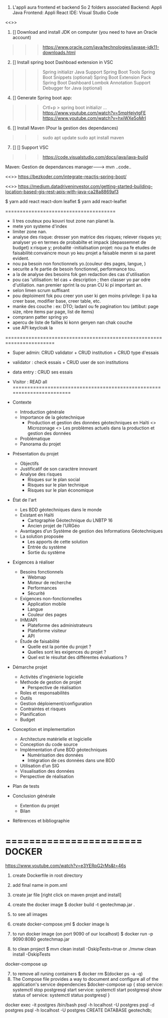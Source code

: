 1. L'appli aura frontend et backend
So 2 folders associated
Backend: Appli Java
Frontend: Appli React
IDE: Visual Studio Code



<<<BACKEND>>>
1.  [] Download and install JDK on computer (you need to have an Oracle account)
>>> https://www.oracle.com/java/technologies/javase-jdk11-downloads.html
2.  [] Install spring boot Dashboad extension in VSC
>>> Spring initializr Java Support
>>> Spring Boot Tools 
>>> Spring Boot Snippets (optional)
>>> Spring Boot Extension Pack
>>> Spring Boot Dashboard
>>> Lombok Annotation Support 
>>> Debugger for Java (optional)

4.  [] Generate Spring boot app:
>>> Crtl+p > spring boot initializr ...
>>>https://www.youtube.com/watch?v=5mpHejytgFE
https://www.youtube.com/watch?v=hxiWXe5oMrI
6.   [] Install Maven (Pour la gestion des dependances)
>>> sudo apt update
>>> sudo apt install maven
7. []  [] Support VSC
>>> https://code.visualstudio.com/docs/java/java-build

Maven: Gestion de dependances
manager---> mvn ..code..



<<<integration react spring boot >>>
https://bezkoder.com/integrate-reactjs-spring-boot/













<<<integration Map>>>
https://medium.datadriveninvestor.com/getting-started-building-location-based-gis-rest-apis-with-java-ca28a8869af3

$ yarn add react react-dom leaflet
$ yarn add react-leaflet




======================================
- li tres couteux pou kouvri tout zone nan planet la.
- mete yon systeme d'index 
- limiter zone nan.
- analyse des risque: dresser yon matrice des risques; relever risques yo; analyser yo en termes de probabilte et impack
(depassemnet de budget)
x:risque
y; probalité
-initialisation projet: nou pa fe etudes de faisabilité:convaincre moun yo keu projet a faisable menm si sa paret evident.
- nou pa besoin non fonctionnels yo.(couleur des pages, langue, )
- securite a fe partie de besoin fonctionnel, performance tou.
- a la de analyse des besoins fok gen redaction des cas d'utilisation
- pou cas 'utilisation: tel cas + description ; then classer yo par odre d'utiliation.
nan premier sprint la ou pran CU ki pi important an.
- selon limen scrum suffisant
- pou deploiment fok pou creer yon user ki gen moins privilege: li pa ka creer base, modifier base, creer table, etc.
- manke des couche : ex: DTO; ladanl ou fe pagination tou (attibut: page size, nbre items par page, list de items)
- comprann patter spring yo
- apercu de liste de failles ki konn genyen nan chak couche
- use API keycloak la

=======================================================================
- Super admin: CRUD validator + CRUD institution + CRUD type d'essais
- validator : check essais + CRUD user de son institutions
- data entry : CRUD ses essais
- Visitor : READ all
=======================================================================
- Contexte
    + Introduction générale
    + Importance de la géotechnique
        * Production et gestion des données géotechniques en Haïti
            <> Microzonage
            <> Les problèmes actuels dans la production et gestion des données
    + Problématique
    + Panorama du projet

- Présentation du projet
    + Objectifs 
    + Justificatif de son caractère innovant
    + Analyse des risques
        * Risques sur le plan social
        * Risques sur le plan technique
        * Risques sur le plan économique

- État de l'art 
    + Les BDD géotechniques dans le monde
    + Existant en Haïti
        * Cartographie Géotechnique du LNBTP	16
        * Ancien projet de l’URGéo	
    + Avantages d’un Système de gestion des Informations Géotechniques
    + La solution proposée
        * Les apports de cette solution    
        * Entrée du système
        * Sortie du système

- Exigences à réaliser
    + Besoins fonctionnels
        * Webmap
        * Moteur de recherche
        * Performances
        * Sécurité
    + Exigences non-fonctionnelles
        * Application mobile
        * Langue
        * Couleur des pages
    + IHM/API
        * Plateforme des administrateurs
        * Plateforme visiteur
        * API 
    + Étude de faisabilité
        * Quelle est la portée du projet ?
        * Quelles sont les exigences du projet ?
        * Quel est le résultat des différentes évaluations ?

- Démarche projet
    + Activités d'ingénierie logicielle
    + Methode de gestion de projet
        * Perspective de réalisation
    + Roles et responsabilités
    + Outils
    + Gestion déploiement/configuration
    + Contraintes et risques
    + Planification
    + Budget

- Conception et implementation
    + Architecture matérielle et logicielle
    + Conception du code source
    + Implémentation d’une BDD géotechniques
        * Numérisation des données
        * Intégration de ces données dans une BDD
    + Utilisation d’un SIG
    + Visualisation des données
    + Perspective de réalisation

- Plan de tests

- Conclusion générale
    + Extention du projet
    + Bilan

- Références et bibliographie


=======================
DOCKER
========================
https://www.youtube.com/watch?v=e3YERpG2rMs&t=46s

1. create Dockerfile in root directory
2. add final name in pom.xml
3. create jar file [right click on maven projet and install]
4. create the docker image
$ docker build -t geotechmap.jar .
5. to see all images
5. create docker-compose.yml
$ docker image ls
6. to run docker image (on port 9090 of our localhost)
$ docker run -p 9090:8080 geotechmap.jar

7. to clean project
$ mvn clean install -DskipTests=true
or
./mvnw clean install -DskipTests

docker-compose up

7. to remove all runing containers
$ docker rm $(docker ps -a -q)
7. The Compose file provides a way to document and configure all of the application's service dependencies
$docker-compose up
{
    stop service: systemctl stop postgresql
    start service: systemctl start postgresql
    show status of service: systemctl status postgresql
}

docker exec -it postgres /bin/bash
psql -h localhost -U postgres
psql -d postgres
psql -h localhost -U postgres
CREATE DATABASE geotechdb;